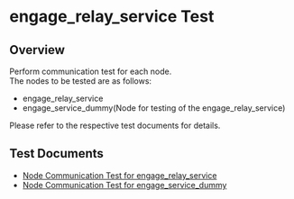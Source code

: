 # engage_relay_service Test

## Overview

Perform communication test for each node.  
The nodes to be tested are as follows:

* engage_relay_service
* engage_service_dummy(Node for testing of the engage_relay_service)

Please refer to the respective test documents for details.

## Test Documents

* [Node Communication Test for engage_relay_service](docs/node_communication_test_for_engage_relay_service.md)
* [Node Communication Test for engage_service_dummy](docs/node_communication_test_for_engage_service_dummy.md)
